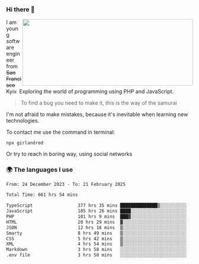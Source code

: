 ### Hi there 👋  

<img align='right' src="https://github-readme-stats.vercel.app/api?username=girlandred&count_private=true&show_icons=true&include_all_commits=true&hide_rank=true&hide_title=true&theme=buefy&card_width=300" width=460 height=180>


I am young software engineer from ~~San Francisco~~ Kyiv. Exploring the world of programming using PHP and JavaScript.


> To find a bug you need to make it, this is the way of the samurai



I'm not afraid to make mistakes, because it's inevitable when learning new technologies.

To contact me use the command in terminal:

```
npx girlandred
```

Or try to reach in boring way, using social networks


### 🌍 The languages I use

<!--START_SECTION:waka-->

```txt
From: 24 December 2023 - To: 21 February 2025

Total Time: 661 hrs 54 mins

TypeScript                 377 hrs 35 mins ██████████████▒░░░░░░░░░░   57.04 %
JavaScript                 105 hrs 26 mins ████░░░░░░░░░░░░░░░░░░░░░   15.93 %
PHP                        101 hrs 9 mins  ███▓░░░░░░░░░░░░░░░░░░░░░   15.28 %
HTML                       20 hrs 29 mins  ▓░░░░░░░░░░░░░░░░░░░░░░░░   03.09 %
JSON                       12 hrs 18 mins  ▒░░░░░░░░░░░░░░░░░░░░░░░░   01.86 %
Smarty                     8 hrs 49 mins   ▒░░░░░░░░░░░░░░░░░░░░░░░░   01.33 %
CSS                        5 hrs 42 mins   ▒░░░░░░░░░░░░░░░░░░░░░░░░   00.86 %
XML                        4 hrs 54 mins   ▒░░░░░░░░░░░░░░░░░░░░░░░░   00.74 %
Markdown                   3 hrs 58 mins   ░░░░░░░░░░░░░░░░░░░░░░░░░   00.60 %
.env file                  3 hrs 50 mins   ░░░░░░░░░░░░░░░░░░░░░░░░░   00.58 %
```

<!--END_SECTION:waka-->
